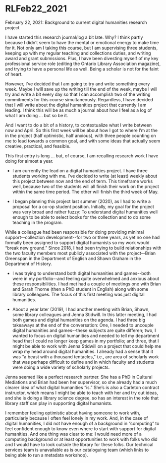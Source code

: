 # RLFeb22_2021

February 22, 2021: Background to current digital humanities research project

I have started this research journal/log a bit late. Why? I think partly because I didn’t seem to have the mental or emotional energy to make time for it. Not only am I taking this course, but I am supervising three students, keeping up with my regular teaching and collections duties, and writing award and grant submissions. Plus, I have been divesting myself of my key professional service role (editing the Ontario Library Association magazine), and trying to have a personal life as well. Being a scholar is not for the faint of heart.

However, I’ve decided that I am going to try and write something every week. Maybe I will save up the writing till the end of the week, maybe I will try and write a bit every day so that I can accomplish two of the writing commitments for this course simultaneously. Regardless, I have decided that I will write about the digital humanities project that currently I am leading. I think this will be as much a journal about how I feel as a log of what I am doing … but so be it.

And I want to do a bit of a history, to contextualize what I write between now and April. So this first week will be about how I got to where I’m at the in the project (half optimistic, half anxious), with three people counting on me to lead towards a common goal, and with some ideas that actually seem creative, practical, and feasible.

This first entry is long … but, of course, I am recalling research work I have doing for almost a year.

- I am currently the lead on a digital humanities project. I have three students working with me. I’ve decided to write (at least) weekly about this project between now and the end of term. This timeframe works well, because two of the students will all finish their work on the project within the same time period. The other will finish the third week of May.

- I began planning this project last summer (2020), as I had to write a proposal for a co-op student position. Initially, my goal for the project was very broad and rather fuzzy: To understand digital humanities well enough to be able to select books for the collection and to do some teaching in the program.

While a colleague had been responsible for doing providing minimal support--collection development--for two or three years, as yet no one had formally been assigned to support digital humanists so my work would “break new ground.”
Since 2018, I had been trying to build relationships with the two faculty members most publicly associated with the project--Brian Greenspan in the Department of English and Shawn Graham in the Department of History.

- I was trying to understand both digital humanities and games--both were in my portfolio--and feeling quite overwhelmed and anxious about these responsibilities. I had met had a couple of meetings one with Brian and Sarah Thorne (then a PhD student in English) along with some library colleagues. The focus of this first meeting was just digital humanities.

- About a year later (2019), I had another meeting with Brian, Shawn, some library colleagues and Jenna Stidwill. In this latter meeting, I had both games and digital humanities on the agenda. I had three big takeaways at the end of the conversation: One, I needed to uncouple digital humanities and games--these subjects are quite differen; two, I wanted to focus on digital humanities and needed to tell my department head that I could no longer keep games in my portfolio; and three, that I might be able to work with Jenna Stidwill on a project that could help me wrap my head around digital humanities. I already had a sense that it was “a beast with a thousand tentacles,” i.e., are area of scholarly work that was perhaps difficult to define and in which faculty and students were doing a wide variety of scholarly projects.

Jenna seemed like a perfect research partner. She has a PhD in Cultural Mediations and Brian had been her supervisor, so she already had a much clearer idea of what digital humanities “is.” She’s is also a Carleton contract instructor, which means I might be able to teach with her and try out ideas, and she is doing a library science degree, so has an interest in the role that library staff can play in supporting digital humanists.

I remember feeling optimistic about having someone to work with, particularly because I often feel lonely in my work. And, in the case of digital humanities, I did not have enough of a background in “computing” to feel confident enough to know even where to start with support for digital humanities. And one thing was clear to me: I would need more of a computing background or at least opportunities to work with folks who did and I would have to look outside the library for these folks. Our technical services team is unavailable as is our cataloguing team (which links to being able to run a metadata workshop).
